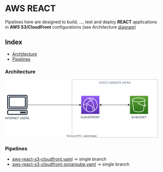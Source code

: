 # AWS REACT
Pipelines here are designed to build, ...,  test and  deploy **REACT** applications in  **AWS S3/CloudFront** configurations (see Architecture [diagram](#architecture))

## Index
- [Architecture](#architecture)
- [Pipelines](#pipelines)
### Architecture

![Architecture Diagram](/svg/front/aws-s3-cloudfront.svg)

### Pipelines
- [aws-react-s3-cloudfront.yaml](./react-aws-s3-cloudfront.yaml) -> single branch
- [aws-react-s3-cloudfront-sonarqube.yaml](./react-aws-s3-cloudfront-sonarqube.yaml) -> single branch

